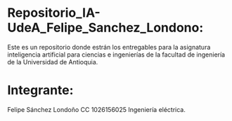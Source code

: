 # Repositorio_IA-UdeA_Felipe_Sanchez_Londono:
Este es un repositorio  donde estrán los entregables para la asignatura inteligencia artificial para ciencias e ingenierías de la facultad de ingeniería de la Universidad de Antioquia.

# Integrante:
Felipe Sánchez Londoño    CC 1026156025      Ingeniería eléctrica.
